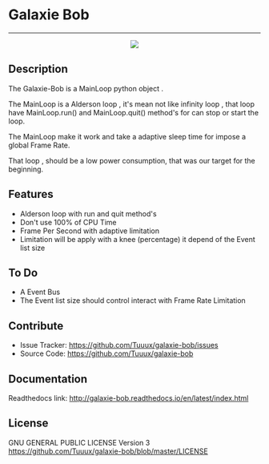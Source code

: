 Galaxie Bob
===========
- - - -
<p align="center">
<img src="https://raw.githubusercontent.com/Tuuux/galaxie-curses/master/docs/source/images/logo_galaxie.png">
</p>

Description
-----------
The Galaxie-Bob is a MainLoop python object .

The MainLoop is a Alderson loop , it's mean not like infinity loop , that loop have MainLoop.run() and MainLoop.quit() method's for can stop or start the loop.

The MainLoop make it work and take a adaptive sleep time for impose a global Frame Rate.

That loop , should be a low power consumption, that was our target for the beginning.

Features
--------
* Alderson loop with run and quit method's
* Don't use 100% of CPU Time
* Frame Per Second with adaptive limitation
* Limitation will be apply with a knee (percentage) it depend of the Event list size

To Do
-----
* A Event Bus
* The Event list size should control interact with Frame Rate Limitation

Contribute
----------
- Issue Tracker: https://github.com/Tuuux/galaxie-bob/issues
- Source Code: https://github.com/Tuuux/galaxie-bob

Documentation
-------------
Readthedocs link: http://galaxie-bob.readthedocs.io/en/latest/index.html

License
-------
GNU GENERAL PUBLIC LICENSE Version 3
https://github.com/Tuuux/galaxie-bob/blob/master/LICENSE